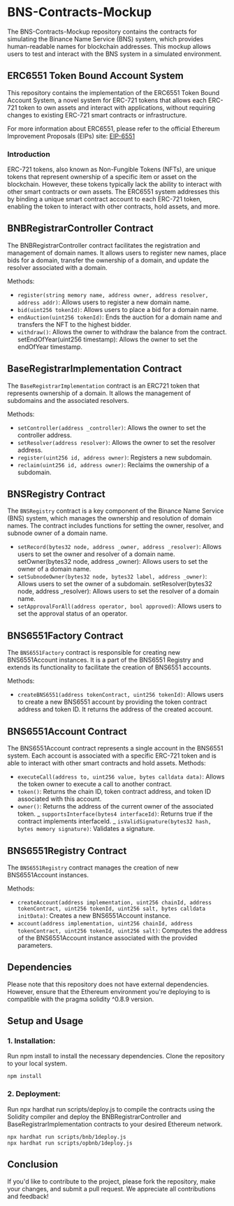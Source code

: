 # BNS-Contracts-Mockup
The BNS-Contracts-Mockup repository contains the contracts for simulating the Binance Name Service (BNS) system, which provides human-readable names for blockchain addresses. This mockup allows users to test and interact with the BNS system in a simulated environment.

## ERC6551 Token Bound Account System
This repository contains the implementation of the ERC6551 Token Bound Account System, a novel system for ERC-721 tokens that allows each ERC-721 token to own assets and interact with applications, without requiring changes to existing ERC-721 smart contracts or infrastructure.

For more information about ERC6551, please refer to the official Ethereum Improvement Proposals (EIPs) site: [EIP-6551](https://eips.ethereum.org/EIPS/eip-6551)

### Introduction
ERC-721 tokens, also known as Non-Fungible Tokens (NFTs), are unique tokens that represent ownership of a specific item or asset on the blockchain. However, these tokens typically lack the ability to interact with other smart contracts or own assets. The ERC6551 system addresses this by binding a unique smart contract account to each ERC-721 token, enabling the token to interact with other contracts, hold assets, and more.

## BNBRegistrarController Contract
The BNBRegistrarController contract facilitates the registration and management of domain names. It allows users to register new names, place bids for a domain, transfer the ownership of a domain, and update the resolver associated with a domain.

Methods:
- `register(string memory name, address owner, address resolver, address addr)`: Allows users to register a new domain name.
- `bid(uint256 tokenId)`: Allows users to place a bid for a domain name.
- `endAuction(uint256 tokenId)`: Ends the auction for a domain name and transfers the NFT to the highest bidder.
- `withdraw()`: Allows the owner to withdraw the balance from the contract.
setEndOfYear(uint256 timestamp): Allows the owner to set the endOfYear timestamp.

## BaseRegistrarImplementation Contract
The `BaseRegistrarImplementation` contract is an ERC721 token that represents ownership of a domain. It allows the management of subdomains and the associated resolvers.

Methods:
- `setController(address _controller)`: Allows the owner to set the controller address.
- `setResolver(address resolver)`: Allows the owner to set the resolver address.
- `register(uint256 id, address owner)`: Registers a new subdomain.
- `reclaim(uint256 id, address owner)`: Reclaims the ownership of a subdomain.

## BNSRegistry Contract
The `BNSRegistry` contract is a key component of the Binance Name Service (BNS) system, which manages the ownership and resolution of domain names. The contract includes functions for setting the owner, resolver, and subnode owner of a domain name.

- `setRecord(bytes32 node, address _owner, address _resolver)`: Allows users to set the owner and resolver of a domain name.
setOwner(bytes32 node, address _owner): Allows users to set the owner of a domain name.
- `setSubnodeOwner(bytes32 node, bytes32 label, address _owner)`: Allows users to set the owner of a subdomain.
setResolver(bytes32 node, address _resolver): Allows users to set the resolver of a domain name.
- `setApprovalForAll(address operator, bool approved)`: Allows users to set the approval status of an operator.

## BNS6551Factory Contract
The `BNS6551Factory` contract is responsible for creating new BNS6551Account instances. It is a part of the BNS6551 Registry and extends its functionality to facilitate the creation of BNS6551 accounts.

Methods:
- `createBNS6551(address tokenContract, uint256 tokenId)`: Allows users to create a new BNS6551 account by providing the token contract address and token ID. It returns the address of the created account.

## BNS6551Account Contract
The BNS6551Account contract represents a single account in the BNS6551 system. Each account is associated with a specific ERC-721 token and is able to interact with other smart contracts and hold assets.
Methods:
- `executeCall(address to, uint256 value, bytes calldata data)`: Allows the token owner to execute a call to another contract.
- `token()`: Returns the chain ID, token contract address, and token ID associated with this account.
- `owner()`: Returns the address of the current owner of the associated token.
_ `supportsInterface(bytes4 interfaceId)`: Returns true if the contract implements interfaceId.
_ `isValidSignature(bytes32 hash, bytes memory signature)`: Validates a signature.

## BNS6551Registry Contract
The `BNS6551Registry` contract manages the creation of new BNS6551Account instances.

Methods:
- `createAccount(address implementation, uint256 chainId, address tokenContract, uint256 tokenId, uint256 salt, bytes calldata initData)`: Creates a new BNS6551Account instance.
- `account(address implementation, uint256 chainId, address tokenContract, uint256 tokenId, uint256 salt)`: Computes the address of the BNS6551Account instance associated with the provided parameters.

##  Dependencies
Please note that this repository does not have external dependencies. However, ensure that the Ethereum environment you're deploying to is compatible with the pragma solidity ^0.8.9 version.

## Setup and Usage
### 1. Installation:
Run npm install to install the necessary dependencies.
Clone the repository to your local system.
```
npm install
```
### 2. Deployment:
Run npx hardhat run scripts/deploy.js to compile the contracts using the Solidity compiler and deploy the BNBRegistrarController and BaseRegistrarImplementation contracts to your desired Ethereum network.
```
npx hardhat run scripts/bnb/1deploy.js
npx hardhat run scripts/opbnb/1deploy.js
```
## Conclusion
If you'd like to contribute to the project, please fork the repository, make your changes, and submit a pull request. We appreciate all contributions and feedback!